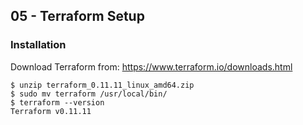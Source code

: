 ## 05 - Terraform Setup

### Installation

Download Terraform from: https://www.terraform.io/downloads.html

```
$ unzip terraform_0.11.11_linux_amd64.zip
$ sudo mv terraform /usr/local/bin/
$ terraform --version
Terraform v0.11.11
```